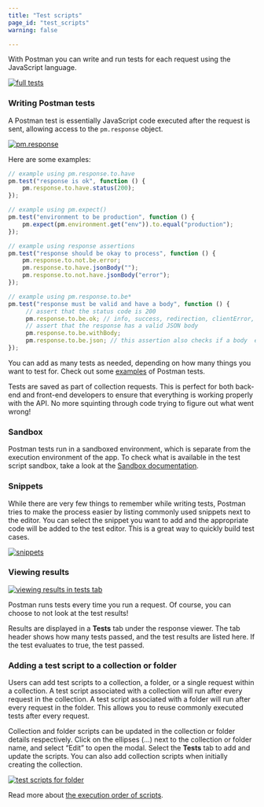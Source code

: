 ```yaml
---
title: "Test scripts"
page_id: "test_scripts"
warning: false

---
```


With Postman you can write and run tests for each request using the JavaScript language.

[![full tests](https://s3.amazonaws.com/postman-static-getpostman-com/postman-docs/WS-randomFullTests2.png)](https://s3.amazonaws.com/postman-static-getpostman-com/postman-docs/WS-randomFullTests2.png)

### Writing Postman tests

A Postman test is essentially JavaScript code executed after the request is sent, allowing access to the `pm.response` object. 

[![pm.response](https://s3.amazonaws.com/postman-static-getpostman-com/postman-docs/Test_script6.png)](https://s3.amazonaws.com/postman-static-getpostman-com/postman-docs/Test_script6.png)

Here are some examples:

```js
// example using pm.response.to.have
pm.test("response is ok", function () {
    pm.response.to.have.status(200);
});

// example using pm.expect()
pm.test("environment to be production", function () { 
    pm.expect(pm.environment.get("env")).to.equal("production"); 
});

// example using response assertions
pm.test("response should be okay to process", function () { 
    pm.response.to.not.be.error; 
    pm.response.to.have.jsonBody(""); 
    pm.response.to.not.have.jsonBody("error"); 
});

// example using pm.response.to.be*
pm.test("response must be valid and have a body", function () {
     // assert that the status code is 200
     pm.response.to.be.ok; // info, success, redirection, clientError,  serverError, are other variants
     // assert that the response has a valid JSON body
     pm.response.to.be.withBody;
     pm.response.to.be.json; // this assertion also checks if a body  exists, so the above check is not needed
});
```

You can add as many tests as needed, depending on how many things you want to test for. Check out some [examples](/docs/postman/scripts/test_examples) of Postman tests.

Tests are saved as part of collection requests. This is perfect for both back-end and front-end developers to ensure that everything is working properly with the API. No more squinting through code trying to figure out what went wrong!

### Sandbox

Postman tests run in a sandboxed environment, which is separate from the execution environment of the app. To check what is available in the test script sandbox, take a look at the [Sandbox documentation](/docs/postman/scripts/postman_sandbox).

### Snippets

While there are very few things to remember while writing tests, Postman tries to make the process easier by listing commonly used snippets next to the editor. You can select the snippet you want to add and the appropriate code will be added to the test editor. This is a great way to quickly build test cases.

[![snippets](https://s3.amazonaws.com/postman-static-getpostman-com/postman-docs/Test_script7.png)](https://s3.amazonaws.com/postman-static-getpostman-com/postman-docs/Test_script7.png)

### Viewing results

[![viewing results in tests tab](https://www.getpostman.com/img/v1/docs/source/cr-6.png)](https://www.getpostman.com/img/v1/docs/source/cr-6.png)

Postman runs tests every time you run a request. Of course, you can choose to not look at the test results!

Results are displayed in a **Tests** tab under the response viewer. The tab header shows how many tests passed, and the test results are listed here. If the test evaluates to true, the test passed.

### Adding a test script to a collection or folder

Users can add test scripts to a collection, a folder, or a single request within a collection. A test script associated with a collection will run after every request in the collection. A test script associated with a folder will run after every request in the folder. This allows you to reuse commonly executed tests after every request.

Collection and folder scripts can be updated in the collection or folder details respectively. Click on the ellipses (...) next to the collection or folder name, and select “Edit” to open the modal. Select the **Tests** tab to add and update the scripts. You can also add collection scripts when initially creating the collection. 
 
[![test scripts for folder](https://s3.amazonaws.com/postman-static-getpostman-com/postman-docs/Test_script8.png)](https://s3.amazonaws.com/postman-static-getpostman-com/postman-docs/Test_script8.png)
 
Read more about [the execution order of scripts](/docs/postman/scripts/intro_to_scripts#execution-order-of-scripts).
